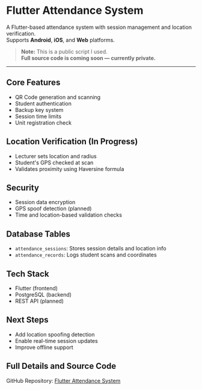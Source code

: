 # Flutter Attendance System

A Flutter-based attendance system with session management and location verification.  
Supports **Android**, **iOS**, and **Web** platforms.

> **Note:** This is a public script I used.  
> **Full source code is coming soon — currently private.**

---

## Core Features

- QR Code generation and scanning  
- Student authentication  
- Backup key system  
- Session time limits  
- Unit registration check  

## Location Verification (In Progress)

- Lecturer sets location and radius  
- Student's GPS checked at scan  
- Validates proximity using Haversine formula  

## Security

- Session data encryption  
- GPS spoof detection (planned)  
- Time and location-based validation checks  

## Database Tables

- `attendance_sessions`: Stores session details and location info  
- `attendance_records`: Logs student scans and coordinates  

## Tech Stack

- Flutter (frontend)  
- PostgreSQL (backend)  
- REST API (planned)  

## Next Steps

- Add location spoofing detection  
- Enable real-time session updates  
- Improve offline support  

## Full Details and Source Code

GitHub Repository: [Flutter Attendance System](https://github.com/Briankiboi/Flutter-Attendance-System)
